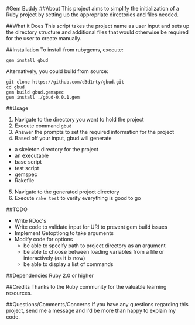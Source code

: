 #Gem Buddy
##About
This project aims to simplify the initialization of a Ruby project by setting up the appropriate directories and files needed.

##What it Does
This script takes the project name as user input and sets up the directory structure and additional files that would otherwise be required for the user to create manually.

##Installation
To install from rubygems, execute:

`gem install gbud`

Alternatively, you could build from source:

```
git clone https://github.com/d3d1rty/gbud.git
cd gbud
gem build gbud.gemspec
gem install ./gbud-0.0.1.gem
```

##Usage
1. Navigate to the directory you want to hold the project
2. Execute command `gbud`
3. Answer the prompts to set the required information for the project
4. Based off your input, gbud will generate
  * a skeleton directory for the project
  * an executable
  * base script
  * test script
  * gemspec
  * Rakefile
5. Navigate to the generated project directory
6. Execute `rake test` to verify everything is good to go

##TODO
* Write RDoc's
* Write code to validate input for URI to prevent gem build issues
* Implement Getoptlong to take arguments
* Modify code for options
  * be able to specify path to project directory as an argument
  * be able to choose between loading variables from a file or interactively (as it is now)
  * be able to display a list of commands

##Dependencies
Ruby 2.0 or higher

##Credits
Thanks to the Ruby community for the valuable learning resources.

##Questions/Comments/Concerns
If you have any questions regarding this project, send me a message and I'd be more than happy to explain my code.

